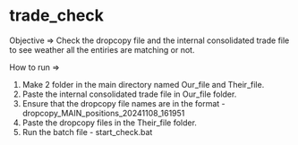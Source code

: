 # trade_check

Objective => 
Check the dropcopy file and the internal consolidated trade file to see weather all the entiries are matching or not.

How to run =>
1. Make 2 folder in the main directory named Our_file and Their_file.
2. Paste the internal consolidated trade file in Our_file folder.
3. Ensure that the dropcopy file names are in the format - dropcopy_MAIN_positions_20241108_161951
4. Paste the dropcopy files in the Their_file folder.
5. Run the batch file - start_check.bat